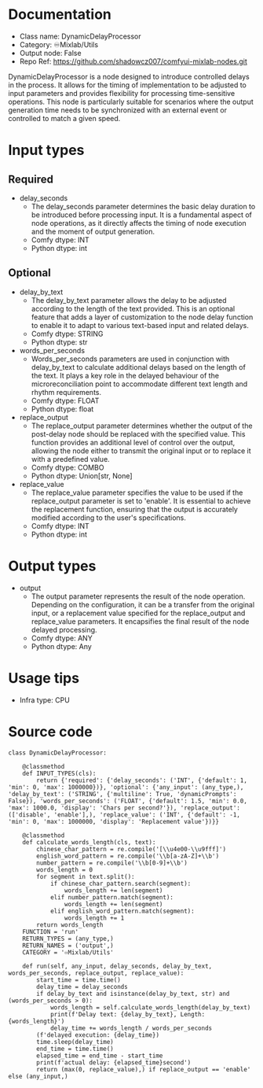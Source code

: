 # Documentation
- Class name: DynamicDelayProcessor
- Category: ♾️Mixlab/Utils
- Output node: False
- Repo Ref: https://github.com/shadowcz007/comfyui-mixlab-nodes.git

DynamicDelayProcessor is a node designed to introduce controlled delays in the process. It allows for the timing of implementation to be adjusted to input parameters and provides flexibility for processing time-sensitive operations. This node is particularly suitable for scenarios where the output generation time needs to be synchronized with an external event or controlled to match a given speed.

# Input types
## Required
- delay_seconds
    - The delay_seconds parameter determines the basic delay duration to be introduced before processing input. It is a fundamental aspect of node operations, as it directly affects the timing of node execution and the moment of output generation.
    - Comfy dtype: INT
    - Python dtype: int
## Optional
- delay_by_text
    - The delay_by_text parameter allows the delay to be adjusted according to the length of the text provided. This is an optional feature that adds a layer of customization to the node delay function to enable it to adapt to various text-based input and related delays.
    - Comfy dtype: STRING
    - Python dtype: str
- words_per_seconds
    - Words_per_seconds parameters are used in conjunction with delay_by_text to calculate additional delays based on the length of the text. It plays a key role in the delayed behaviour of the microreconciliation point to accommodate different text length and rhythm requirements.
    - Comfy dtype: FLOAT
    - Python dtype: float
- replace_output
    - The replace_output parameter determines whether the output of the post-delay node should be replaced with the specified value. This function provides an additional level of control over the output, allowing the node either to transmit the original input or to replace it with a predefined value.
    - Comfy dtype: COMBO
    - Python dtype: Union[str, None]
- replace_value
    - The replace_value parameter specifies the value to be used if the replace_output parameter is set to 'enable'. It is essential to achieve the replacement function, ensuring that the output is accurately modified according to the user's specifications.
    - Comfy dtype: INT
    - Python dtype: int

# Output types
- output
    - The output parameter represents the result of the node operation. Depending on the configuration, it can be a transfer from the original input, or a replacement value specified for the replace_output and replace_value parameters. It encapsifies the final result of the node delayed processing.
    - Comfy dtype: ANY
    - Python dtype: Any

# Usage tips
- Infra type: CPU

# Source code
```
class DynamicDelayProcessor:

    @classmethod
    def INPUT_TYPES(cls):
        return {'required': {'delay_seconds': ('INT', {'default': 1, 'min': 0, 'max': 1000000})}, 'optional': {'any_input': (any_type,), 'delay_by_text': ('STRING', {'multiline': True, 'dynamicPrompts': False}), 'words_per_seconds': ('FLOAT', {'default': 1.5, 'min': 0.0, 'max': 1000.0, 'display': 'Chars per second?'}), 'replace_output': (['disable', 'enable'],), 'replace_value': ('INT', {'default': -1, 'min': 0, 'max': 1000000, 'display': 'Replacement value'})}}

    @classmethod
    def calculate_words_length(cls, text):
        chinese_char_pattern = re.compile('[\\u4e00-\\u9fff]')
        english_word_pattern = re.compile('\\b[a-zA-Z]+\\b')
        number_pattern = re.compile('\\b[0-9]+\\b')
        words_length = 0
        for segment in text.split():
            if chinese_char_pattern.search(segment):
                words_length += len(segment)
            elif number_pattern.match(segment):
                words_length += len(segment)
            elif english_word_pattern.match(segment):
                words_length += 1
        return words_length
    FUNCTION = 'run'
    RETURN_TYPES = (any_type,)
    RETURN_NAMES = ('output',)
    CATEGORY = '♾️Mixlab/Utils'

    def run(self, any_input, delay_seconds, delay_by_text, words_per_seconds, replace_output, replace_value):
        start_time = time.time()
        delay_time = delay_seconds
        if delay_by_text and isinstance(delay_by_text, str) and (words_per_seconds > 0):
            words_length = self.calculate_words_length(delay_by_text)
            print(f'Delay text: {delay_by_text}, Length: {words_length}')
            delay_time += words_length / words_per_seconds
        (f'delayed execution: {delay_time})
        time.sleep(delay_time)
        end_time = time.time()
        elapsed_time = end_time - start_time
        print(f'actual delay: {elapsed_time}second')
        return (max(0, replace_value),) if replace_output == 'enable' else (any_input,)
```